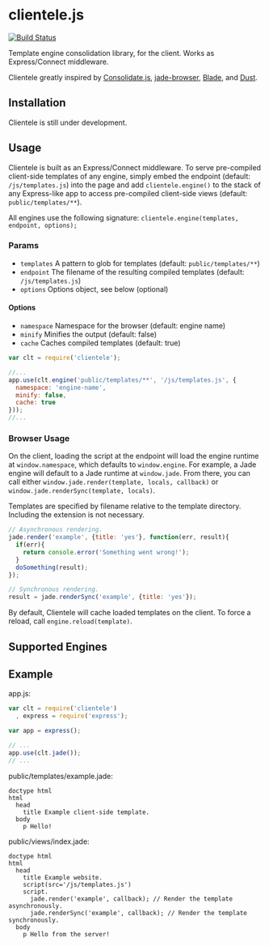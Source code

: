 # clientele.js

[![Build Status](https://travis-ci.org/The2ndOne3/clientele.js.png?branch=master)](https://travis-ci.org/The2ndOne3/clientele.js)

Template engine consolidation library, for the client. Works as Express/Connect middleware.

Clientele greatly inspired by [Consolidate.js](//github.com/visionmedia/consolidate.js), [jade-browser](//github.com/storify/jade-browser), [Blade](//github.com/bminer/node-blade), and [Dust](//github.com/akdubya/dustjs).

## Installation
Clientele is still under development.

## Usage
Clientele is built as an Express/Connect middleware. To serve pre-compiled client-side templates of any engine, simply embed the endpoint (default: `/js/templates.js`) into the page and add `clientele.engine()` to the stack of any Express-like app to access pre-compiled client-side views (default: `public/templates/**`).

All engines use the following signature: `clientele.engine(templates, endpoint, options);`

### Params
* `templates` A pattern to glob for templates (default: `public/templates/**`)
* `endpoint` The filename of the resulting compiled templates (default: `/js/templates.js`)
* `options` Options object, see below (optional)

#### Options
* `namespace` Namespace for the browser (default: engine name)
* `minify` Minifies the output (default: false)
* `cache` Caches compiled templates (default: true)

```js
var clt = require('clientele');

//...
app.use(clt.engine('public/templates/**', '/js/templates.js', {
  namespace: 'engine-name',
  minify: false,
  cache: true
}));
//...
```

### Browser Usage
On the client, loading the script at the endpoint will load the engine runtime at `window.namespace`, which defaults to `window.engine`. For example, a Jade engine will default to a Jade runtime at `window.jade`. From there, you can call either `window.jade.render(template, locals, callback)` or `window.jade.renderSync(template, locals)`.

Templates are specified by filename relative to the template directory. Including the extension is not necessary.

```js
// Asynchronous rendering.
jade.render('example', {title: 'yes'}, function(err, result){
  if(err){
    return console.error('Something went wrong!');
  }
  doSomething(result);
});

// Synchronous rendering.
result = jade.renderSync('example', {title: 'yes'});
```

By default, Clientele will cache loaded templates on the client. To force a reload, call `engine.reload(template)`.

## Supported Engines
<!-- * Jade -->

## Example
app.js:

```js
var clt = require('clientele')
  , express = require('express');

var app = express();

// ...
app.use(clt.jade());
// ...

```

public/templates/example.jade:

```jade
doctype html
html
  head
    title Example client-side template.
  body
    p Hello!
```

public/views/index.jade:

```jade
doctype html
html
  head
    title Example website.
    script(src='/js/templates.js')
    script.
      jade.render('example', callback); // Render the template asynchronously.
      jade.renderSync('example', callback); // Render the template synchronously.
  body
    p Hello from the server!
```
